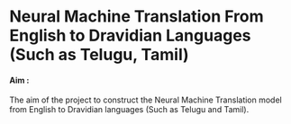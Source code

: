 # Neural Machine Translation From English to Dravidian Languages (Such as Telugu, Tamil)

#### Aim :
The aim of the project to construct the Neural Machine Translation model from English to Dravidian languages (Such as Telugu and Tamil).

